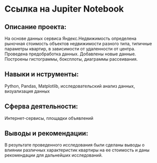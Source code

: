 # Ссылка на Jupiter Notebook

## Описание проекта:
На основе данных сервиса Яндекс.Недвижимость определена рыночная стоимость объектов недвижимости разного типа, типичные параметры квартир, в зависимости от удаленности от центра. Проведена предобработка данных. Добавлены новые данные.
Построены гистограммы, боксплоты, диаграммы рассеивания.

## Навыки и нструменты:

Python, Pandas, Matplotlib, исследовательский анализ данных, визуализация данных

## Сферва деятельности:

Интернет-сервисы, площадки объявлений

## Выводы и рекомендации:

В результате проведенного исследования были сделаны выводы о влиянии различных характеристик квартиры на ее стоимость и даны рекомендации для дальнейших исследований.

